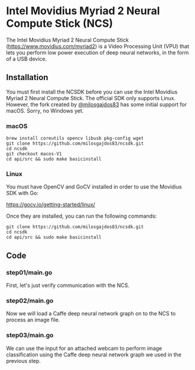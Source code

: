 # Intel Movidius Myriad 2 Neural Compute Stick (NCS)

The Intel Movidius Myriad 2 Neural Compute Stick (https://www.movidius.com/myriad2) is a Video Processing Unit (VPU) that lets you perform low power execution of deep neural networks, in the form of a USB device.

## Installation

You must first install the NCSDK before you can use the Intel Movidius Myriad 2 Neural Compute Stick. The official SDK only supports Linux. However, the fork created by [@milosgajdos83](https://github.com/milosgajdos83) has some initial support for macOS. Sorry, no Windows yet.

### macOS

    brew install coreutils opencv libusb pkg-config wget
    git clone https://github.com/milosgajdos83/ncsdk.git
    cd ncsdk
    git checkout macos-V1
    cd api/src && sudo make basicinstall

### Linux

You must have OpenCV and GoCV installed in order to use the Movidius SDK with Go:

https://gocv.io/getting-started/linux/

Once they are installed, you can run the following commands:

    git clone https://github.com/milosgajdos83/ncsdk.git
    cd ncsdk
    cd api/src && sudo make basicinstall

## Code

### step01/main.go

First, let's just verify communication with the NCS.

### step02/main.go

Now we will load a Caffe deep neural network graph on to the NCS to process an image file.

### step03/main.go

We can use the input for an attached webcam to perform image classification using the Caffe deep neural network graph we used in the previous step.

